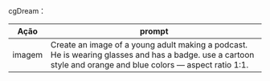 cgDream：

|   Ação   | prompt                                                                                                                                                                                                                                                                         |
| :------: | ------------------------------------------------------------------------------------------------------------------------------------------------------------------------------------------------------------------------------------------------------------------------------ |
|  imagem  | Create an image of a young adult making a podcast. He is wearing glasses and has a badge. use a cartoon style and orange and blue colors — aspect ratio 1:1.                                                   |
